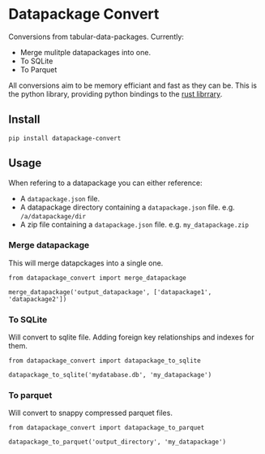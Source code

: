 # Datapackage Convert

Conversions from tabular-data-packages. Currently:

* Merge mulitple datapackages into one.
* To SQLite  
* To Parquet 

All conversions aim to be memory efficiant and fast as they can be. This is the python library, providing python bindings to the [rust librrary](https://github.com/kindly/datapackage_convert).

## Install

```
pip install datapackage-convert
```

## Usage

When refering to a datapackage you can either reference:

* A `datapackage.json` file.
* A datapackage directory containing a `datapackage.json` file. e.g.  `/a/datapackage/dir`
* A zip file containing a `datapackage.json` file. e.g. `my_datapackage.zip`

### Merge datapackage

This will merge datapckages into a single one.

```
from datapackage_convert import merge_datapackage

merge_datapackage('output_datapackage', ['datapackage1', 'datapackage2'])
```

### To SQLite

Will convert to sqlite file. Adding foreign key relationships and indexes for them.

```
from datapackage_convert import datapackage_to_sqlite

datapackage_to_sqlite('mydatabase.db', 'my_datapackage')
```

### To parquet

Will convert to snappy compressed parquet files. 

```
from datapackage_convert import datapackage_to_parquet

datapackage_to_parquet('output_directory', 'my_datapackage')
```


